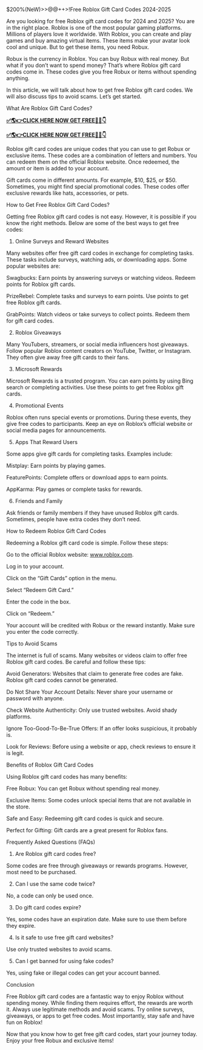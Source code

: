 $200%(NeW)>>@@++>!Free Roblox Gift Card Codes 2024-2025

Are you looking for free Roblox gift card codes for 2024 and 2025? You are in the right place. Roblox is one of the most popular gaming platforms. Millions of players love it worldwide. With Roblox, you can create and play games and buy amazing virtual items. These items make your avatar look cool and unique. But to get these items, you need Robux.

Robux is the currency in Roblox. You can buy Robux with real money. But what if you don’t want to spend money? That’s where Roblox gift card codes come in. These codes give you free Robux or items without spending anything.

In this article, we will talk about how to get free Roblox gift card codes. We will also discuss tips to avoid scams. Let’s get started.

What Are Roblox Gift Card Codes?

**[✅🌎👉CLICK HERE NOW GET FREE📌✅👇](https://tinyurl.com/free20Xbox)**

**[✅🌎👉CLICK HERE NOW GET FREE📌✅👇](https://tinyurl.com/free20Xbox)**

Roblox gift card codes are unique codes that you can use to get Robux or exclusive items. These codes are a combination of letters and numbers. You can redeem them on the official Roblox website. Once redeemed, the amount or item is added to your account.

Gift cards come in different amounts. For example, $10, $25, or $50. Sometimes, you might find special promotional codes. These codes offer exclusive rewards like hats, accessories, or pets.

How to Get Free Roblox Gift Card Codes?

Getting free Roblox gift card codes is not easy. However, it is possible if you know the right methods. Below are some of the best ways to get free codes:

1. Online Surveys and Reward Websites

Many websites offer free gift card codes in exchange for completing tasks. These tasks include surveys, watching ads, or downloading apps. Some popular websites are:

Swagbucks: Earn points by answering surveys or watching videos. Redeem points for Roblox gift cards.

PrizeRebel: Complete tasks and surveys to earn points. Use points to get free Roblox gift cards.

GrabPoints: Watch videos or take surveys to collect points. Redeem them for gift card codes.

2. Roblox Giveaways

Many YouTubers, streamers, or social media influencers host giveaways. Follow popular Roblox content creators on YouTube, Twitter, or Instagram. They often give away free gift cards to their fans.

3. Microsoft Rewards

Microsoft Rewards is a trusted program. You can earn points by using Bing search or completing activities. Use these points to get free Roblox gift cards.

4. Promotional Events

Roblox often runs special events or promotions. During these events, they give free codes to participants. Keep an eye on Roblox’s official website or social media pages for announcements.

5. Apps That Reward Users

Some apps give gift cards for completing tasks. Examples include:

Mistplay: Earn points by playing games.

FeaturePoints: Complete offers or download apps to earn points.

AppKarma: Play games or complete tasks for rewards.

6. Friends and Family

Ask friends or family members if they have unused Roblox gift cards. Sometimes, people have extra codes they don’t need.

How to Redeem Roblox Gift Card Codes

Redeeming a Roblox gift card code is simple. Follow these steps:

Go to the official Roblox website: www.roblox.com.

Log in to your account.

Click on the “Gift Cards” option in the menu.

Select “Redeem Gift Card.”

Enter the code in the box.

Click on “Redeem.”

Your account will be credited with Robux or the reward instantly. Make sure you enter the code correctly.

Tips to Avoid Scams

The internet is full of scams. Many websites or videos claim to offer free Roblox gift card codes. Be careful and follow these tips:

Avoid Generators: Websites that claim to generate free codes are fake. Roblox gift card codes cannot be generated.

Do Not Share Your Account Details: Never share your username or password with anyone.

Check Website Authenticity: Only use trusted websites. Avoid shady platforms.

Ignore Too-Good-To-Be-True Offers: If an offer looks suspicious, it probably is.

Look for Reviews: Before using a website or app, check reviews to ensure it is legit.

Benefits of Roblox Gift Card Codes

Using Roblox gift card codes has many benefits:

Free Robux: You can get Robux without spending real money.

Exclusive Items: Some codes unlock special items that are not available in the store.

Safe and Easy: Redeeming gift card codes is quick and secure.

Perfect for Gifting: Gift cards are a great present for Roblox fans.

Frequently Asked Questions (FAQs)

1. Are Roblox gift card codes free?

Some codes are free through giveaways or rewards programs. However, most need to be purchased.

2. Can I use the same code twice?

No, a code can only be used once.

3. Do gift card codes expire?

Yes, some codes have an expiration date. Make sure to use them before they expire.

4. Is it safe to use free gift card websites?

Use only trusted websites to avoid scams.

5. Can I get banned for using fake codes?

Yes, using fake or illegal codes can get your account banned.

Conclusion

Free Roblox gift card codes are a fantastic way to enjoy Roblox without spending money. While finding them requires effort, the rewards are worth it. Always use legitimate methods and avoid scams. Try online surveys, giveaways, or apps to get free codes. Most importantly, stay safe and have fun on Roblox!

Now that you know how to get free gift card codes, start your journey today. Enjoy your free Robux and exclusive items!

